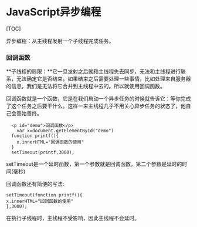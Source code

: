 # JavaScript异步编程



[TOC]

异步编程：从主线程发射一个子线程完成任务。



### 回调函数

**子线程的局限：**它一旦发射之后就和主线程失去同步，无法和主线程进行联系，无法确定它是否结束，如果结束之后需要处理一些事情，比如处理来自服务器的信息，我们是无法将它合并到主线程中去的。所以就使用回调函数。

回调函数就是一个函数，它是在我们启动一个异步任务的时候就告诉它：等你完成了这个任务之后要干什么。这样一来主线程几乎不用关心异步任务的状态了，他自己会善始善终。

```
  <p id="demo">回调函数</p>
    var x=document.getElementById("demo")
  function printf(){
    x.innerHTML="回调函数的使用"
  }
  setTimeout(printf,3000);
```

setTimeout是一个延时函数，第一个参数就是回调函数，第二个参数是延时的时间(毫秒)

回调函数还有简便的写法:

```
setTimeout(function printf(){
x.innerHTML="回调函数的使用"
},3000);
```

在执行子线程时，主线程不受影响，因此主线程不会延时。